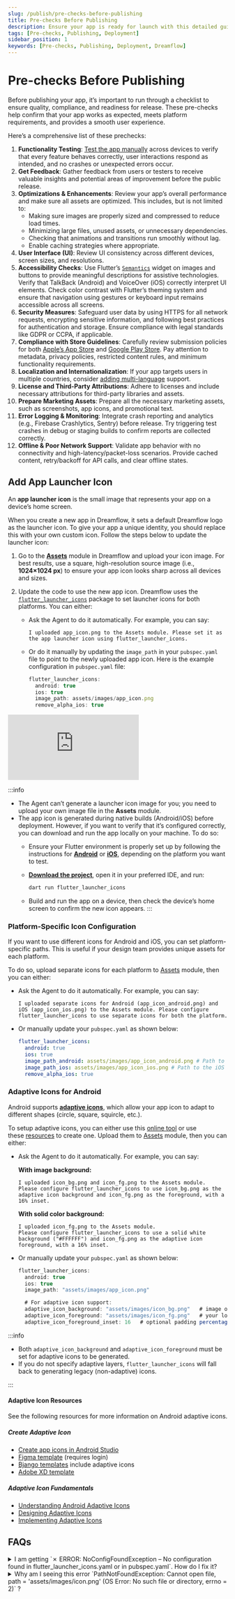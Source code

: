 ```yaml
---
slug: /publish/pre-checks-before-publishing
title: Pre-checks Before Publishing
description: Ensure your app is ready for launch with this detailed guide on essential pre-publishing checks.
tags: [Pre-checks, Publishing, Deployment]
sidebar_position: 1
keywords: [Pre-checks, Publishing, Deployment, Dreamflow]
---
```


# Pre-checks Before Publishing
Before publishing your app, it’s important to run through a checklist to ensure quality, compliance, and readiness for release. These pre-checks help confirm that your app works as expected, meets platform requirements, and provides a smooth user experience.

Here’s a comprehensive list of these prechecks:

1. **Functionality Testing**: [Test the app manually](../test/test-on-mobile-device.md) across devices to verify that every feature behaves correctly, user interactions respond as intended, and no crashes or unexpected errors occur.
2. **Get Feedback**: Gather feedback from users or testers to receive valuable insights and potential areas of improvement before the public release.
3. **Optimizations & Enhancements**: Review your app’s overall performance and make sure all assets are optimized. This includes, but is not limited to:
    - Making sure images are properly sized and compressed to reduce load times.
    - Minimizing large files, unused assets, or unnecessary dependencies.
    - Checking that animations and transitions run smoothly without lag.
    - Enable caching strategies where appropriate.
4. **User Interface (UI)**: Review UI consistency across different devices, screen sizes, and resolutions.
5. **Accessibility Checks**: Use Flutter’s [`Semantics`](https://api.flutter.dev/flutter/widgets/Semantics-class.html) widget on images and buttons to provide meaningful descriptions for assistive technologies. Verify that TalkBack (Android) and VoiceOver (iOS) correctly interpret UI elements. Check color contrast with Flutter’s theming system and ensure that navigation using gestures or keyboard input remains accessible across all screens.
6. **Security Measures**: Safeguard user data by using HTTPS for all network requests, encrypting sensitive information, and following best practices for authentication and storage. Ensure compliance with legal standards like GDPR or CCPA, if applicable.
7. **Compliance with Store Guidelines**: Carefully review submission policies for both [Apple’s App Store](https://developer.apple.com/app-store/review/guidelines/) and [Google Play Store](https://play.google/developer-content-policy/). Pay attention to metadata, privacy policies, restricted content rules, and minimum functionality requirements.
8. **Localization and Internationalization**: If your app targets users in multiple countries, consider [adding multi-language](https://docs.flutter.dev/ui/accessibility-and-internationalization/internationalization) support.
9. **License and Third-Party Attributions**: Adhere to licenses and include necessary attributions for third-party libraries and assets.
10. **Prepare Marketing Assets**: Prepare all the necessary marketing assets, such as screenshots, app icons, and promotional text.
11. **Error Logging & Monitoring**: Integrate crash reporting and analytics (e.g., Firebase Crashlytics, Sentry) before release. Try triggering test crashes in debug or staging builds to confirm reports are collected correctly.
12. **Offline & Poor Network Support**: Validate app behavior with no connectivity and high-latency/packet-loss scenarios. Provide cached content, retry/backoff for API calls, and clear offline states.


## Add App Launcher Icon

An **app launcher icon** is the small image that represents your app on a device’s home screen. 

When you create a new app in Dreamflow, it sets a default Dreamflow logo as the launcher icon. To give your app a unique identity, you should replace this with your own custom icon. Follow the steps below to update the launcher icon:

1. Go to the [**Assets**](../../workspace/modules-panel/assets.md) module in Dreamflow and upload your icon image. For best results, use a square, high-resolution source image (i.e., **1024×1024 px**) to ensure your app icon looks sharp across all devices and sizes.
2. Update the code to use the new app icon. Dreamflow uses the [`flutter_launcher_icons`](https://pub.dev/packages/flutter_launcher_icons) package to set launcher icons for both platforms. You can either:

    - Ask the Agent to do it automatically. For example, you can say:
      ```text
      I uploaded app_icon.png to the Assets module. Please set it as the app launcher icon using flutter_launcher_icons.
    - Or do it manually by updating the `image_path` in your `pubspec.yaml` file to point to the newly uploaded app icon. Here is the example configuration in `pubspec.yaml` file:

      ```jsx
      flutter_launcher_icons:
        android: true
        ios: true
        image_path: assets/images/app_icon.png
        remove_alpha_ios: true
      ```

<div style={{
    position: 'relative',
    paddingBottom: 'calc(52.67989417989418% + 41px)', // Keeps the aspect ratio and additional padding
    height: 0,
    width: '100%'}}>
    <iframe 
        src="https://demo.arcade.software/xzNj2YwPUvpxlrNQCv1r?embed&show_copy_link=true"
        title=""
        style={{
            position: 'absolute',
            top: 0,
            left: 0,
            width: '100%',
            height: '100%',
            colorScheme: 'light'
        }}
        frameborder="0"
        loading="lazy"
        webkitAllowFullScreen
        mozAllowFullScreen
        allowFullScreen
        allow="clipboard-write">
    </iframe>
</div>
<p></p>

:::info

- The Agent can’t generate a launcher icon image for you; you need to upload your own image file in the **Assets** module.
- The app icon is generated during native builds (Android/iOS) before deployment. However, if you want to verify that it’s configured correctly, you can download and run the app locally on your machine. To do so:
    - Ensure your Flutter environment is properly set up by following the instructions for [**Android**](../test/test-on-mobile-device.md#android-setup) or [**iOS**](../test/test-on-mobile-device.md#ios-setup), depending on the platform you want to test.
    - [**Download the project**](../test/test-on-mobile-device.md#download-code-and-run), open it in your preferred IDE, and run:
        
        ```jsx
        dart run flutter_launcher_icons
        ```
        
    - Build and run the app on a device, then check the device’s home screen to confirm the new icon appears.
:::

### Platform-Specific Icon Configuration

If you want to use different icons for Android and iOS, you can set platform-specific paths. This is useful if your design team provides unique assets for each platform.

To do so, upload separate icons for each platform to [Assets](../../workspace/modules-panel/assets.md) module, then you can either:

- Ask the Agent to do it automatically. For example, you can say:

  ```text
  I uploaded separate icons for Android (app_icon_android.png) and iOS (app_icon_ios.png) to the Assets module. Please configure flutter_launcher_icons to use separate icons for both the platform.
  ```

- Or manually update your `pubspec.yaml` as shown below:

  ```yaml
  flutter_launcher_icons:
    android: true
    ios: true
    image_path_android: assets/images/app_icon_android.png # Path to the Android app icon.
    image_path_ios: assets/images/app_icon_ios.png # Path to the iOS app icon.
    remove_alpha_ios: true

  ```

### Adaptive Icons for Android

Android supports [**adaptive icons**](https://developer.android.com/develop/ui/views/launch/icon_design_adaptive#design-adaptive-icons), which allow your app icon to adapt to different shapes (circle, square, squircle, etc.). 

To setup adaptive icons, you can either use this [online tool](https://icon.kitchen/) or use these [resources](https://docs.flutterflow.io/resources/projects/settings/general-settings#create-adaptive-icon) to create one. Upload them to [Assets](../../workspace/modules-panel/assets.md) module, then you can either:

- Ask the Agent to do it automatically. For example, you can say:

    **With image background:**
    ```
    I uploaded icon_bg.png and icon_fg.png to the Assets module.
    Please configure flutter_launcher_icons to use icon_bg.png as the adaptive icon background and icon_fg.png as the foreground, with a 16% inset.
    ```

    **With solid color background:**
    ```
    I uploaded icon_fg.png to the Assets module.
    Please configure flutter_launcher_icons to use a solid white background ("#FFFFFF") and icon_fg.png as the adaptive icon foreground, with a 16% inset.
    ```

- Or manually update your `pubspec.yaml` as shown below:

  ```jsx
  flutter_launcher_icons:
    android: true
    ios: true
    image_path: "assets/images/app_icon.png"

    # For adaptive icon support:
    adaptive_icon_background: "assets/images/icon_bg.png"   # image or solid color ("#FFFFFF")
    adaptive_icon_foreground: "assets/images/icon_fg.png"   # your logo / symbol image
    adaptive_icon_foreground_inset: 16   # optional padding percentage (default is 16)

  ```

:::info

- Both `adaptive_icon_background` and `adaptive_icon_foreground` must be set for adaptive icons to be generated.
- If you do not specify adaptive layers, `flutter_launcher_icons` will fall back to generating legacy (non-adaptive) icons.

:::


#### Adaptive Icon Resources

See the following resources for more information on Android adaptive icons.

##### Create Adaptive Icon

- [Create app icons in Android Studio](https://developer.android.com/studio/write/create-app-icons#create-adaptive)
- [Figma template](https://material.uplabs.com/posts/adaptive-icon-sticker-sheet) (requires login)
- [Bjango templates](https://github.com/bjango/Bjango-Templates) include adaptive icons
- [Adobe XD template](https://github.com/faizmalkani/adaptive-icon-template-xd)

##### Adaptive Icon Fundamentals

- [Understanding Android Adaptive Icons](https://medium.com/google-design/understanding-android-adaptive-icons-cee8a9de93e2)
- [Designing Adaptive Icons](https://medium.com/google-design/designing-adaptive-icons-515af294c783)
- [Implementing Adaptive Icons](https://medium.com/google-developers/implementing-adaptive-icons-1e4d1795470e)

## FAQs

<details>
<summary> I am getting `✗ ERROR: NoConfigFoundException – No configuration found in flutter_launcher_icons.yaml or in pubspec.yaml`. How do I fix it? </summary>

<p> 
This error means the `flutter_launcher_icons` package hasn’t been properly added to your project. To fix this, you can:

- **Add it manually**: Open your `pubspec.yaml`, add the [**`flutter_launcher_icons`**](https://pub.dev/packages/flutter_launcher_icons) dependency with required configuration, then refresh dependencies by clicking **Refresh Dependencies** button at bottom left side. See the detailed guide on [**adding app launcher icon**](#add-app-launcher-icon).

- **Use the Agent**: Click <kbd>Fix with AI</kbd> button when the error appears, and the Agent will add the required configuration for you.

  ![fix-with-ai](imgs/fix-with-ai.avif)
</p> 

</details>


<details>
<summary> Why am I seeing this error `PathNotFoundException: Cannot open file, path = 'assets/images/icon.png' (OS Error: No such file or directory, errno = 2)` ? </summary>

 <p>
 This error occurs because the app icon file could not be found at the specified path. To fix this, make sure you’ve added a launcher icon [**Assets**](../../workspace/modules-panel/assets.md) module. Refer to [**adding app launcher icon**](#add-app-launcher-icon) section for step-by-step instructions.
 </p> 

</details>